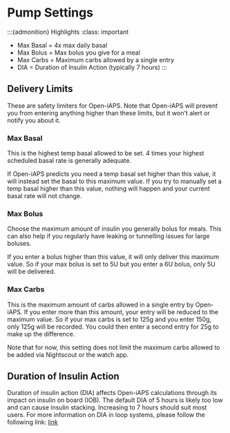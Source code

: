 # Pump Settings
:::{admonition} Highlights
:class: important
- Max Basal = 4x max daily basal
- Max Bolus = Max bolus you give for a meal
- Max Carbs = Maximum carbs allowed by a single entry
- DIA = Duration of Insulin Action (typically 7 hours)
:::
## Delivery Limits
These are safety limiters for Open-iAPS. Note that Open-iAPS will prevent you from entering anything higher than these limits, but it won't alert or notify you about it. 

### Max Basal
This is the highest temp basal allowed to be set. 4 times your highest scheduled basal rate is generally adequate. 

If Open-iAPS predicts you need a temp basal set higher than this value, it will instead set the basal to this maximum value. If you try to manually set a temp basal higher than this value, nothing will happen and your current basal rate will not change. 

### Max Bolus
Choose the maximum amount of insulin you generally bolus for meals. This can also help if you regularly have leaking or tunnelling issues for large boluses. 

If you enter a bolus higher than this value, it will only deliver this maximum value. So if your max bolus is set to 5U but you enter a 6U bolus, only 5U will be delivered. 

### Max Carbs
This is the maximum amount of carbs allowed in a single entry by Open-iAPS. If you enter more than this amount, your entry will be reduced to the maximum value. So if your max carbs is set to 125g and you enter 150g, only 125g will be recorded. You could then enter a second entry for 25g to make up the difference.

Note that for now, this setting does not limit the maximum carbs allowed to be added via Nightscout or the watch app.

## Duration of Insulin Action
Duration of insulin action (DIA) affects Open-iAPS calculations through its impact on insulin on board (IOB). The default DIA of 5 hours is likely too low and can cause insulin stacking. Increasing to 7 hours should suit most users. For more information on DIA in loop systems, please follow the following link: [link](https://www.diabettech.com/insulin/why-we-are-regularly-wrong-in-the-duration-of-insulin-action-dia-times-we-use-and-why-it-matters/)
